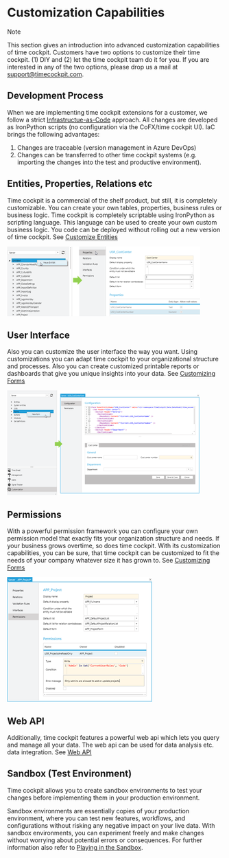# Customization Capabilities

> [!NOTE]
This section gives an introduction into advanced customization capabilities of time cockpit. Customers have two options to customize their time cockpit. (1) DIY and (2) let the time cockpit team do it for you. If you are interested in any of the two options, please drop us a mail at [support@timecockpit.com](support@timecockpit.com).

## Development Process

When we are implementing time cockpit extensions for a customer, we follow a strict [Infrastructue-as-Code](https://learn.microsoft.com/en-us/devops/deliver/what-is-infrastructure-as-code) approach. All changes are developed as IronPython scripts (no configuration via the CoFX/time cockpit UI). IaC brings the following advantages:
1. Changes are traceable (version management in Azure DevOps)
1. Changes can be transferred to other time cockpit systems (e.g. importing the changes into the test and productive environment).

## Entities, Properties, Relations etc

Time cockpit is a commercial of the shelf product, but still, it is completely customizable. You can create your own tables, properties, business rules or business logic. Time cockpit is completely scriptable using IronPython as scripting language. This language can be used to create your own custom business logic. You code can be deployed without rolling out a new version of time cockpit. See [Customize Entities](entity.md)

![Edit Entity](images/wc-edit-entity.png "Edit Entity")

## User Interface

Also you can customize the user interface the way you want. Using customizations you can adapt time cockpit to your organizational structure and processes. Also you can create customized printable reports or dashboards that give you unique insights into your data. See [Customizing Forms](form.md)

![Edit Entity](images/wc-edit-form.png "Edit Entity")

## Permissions

With a powerful permission framework you can configure your own permission model that exactly fits your organization structure and needs. If your business grows overtime, so does time cockpit. With its customization capabilities, you can be sure, that time cockpit can be customized to fit the needs of your company whatever size it has grown to. See [Customizing Forms](form.md)

![Permissions](images/wc-edit-permission.png "Permissions")

## Web API

Additionally, time cockpit features a powerful web api which lets you query and manage all your data. The web api can be used for data analysis etc. data integration. See [Web API](~/doc/web-api/overview.md)

## Sandbox (Test Environment)

Time cockpit allows you to create sandbox environments to test your changes before implementing them in your production environment.

Sandbox environments are essentially copies of your production environment, where you can test new features, workflows, and configurations without risking any negative impact on your live data. With sandbox environments, you can experiment freely and make changes without worrying about potential errors or consequences. For further information also refer to [Playing in the Sandbox](https://www.timecockpit.com/blog/2016/05/27/Playing-in-the-Sandbox).
